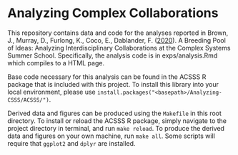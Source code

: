 # Analyzing Complex Collaborations
This repository contains data and code for the analyses reported in Brown, J., Murray, D., Furlong, K., Coco, E., Dablander, F. ([2020](https://osf.io/preprints/socarxiv/e3z4v)). A Breeding Pool of Ideas: Analyzing Interdisciplinary Collaborations at the Complex Systems Summer School. Specifically, the analysis code is in exps/analysis.Rmd which compiles to a HTML page.

Base code necessary for this analysis can be found in the ACSSS R package that is included with this project. To install this library into your local environment, please use `install.packages("<basepath>/Analyzing-CSSS/ACSSS/")`.

Derived data and figures can be produced using the `Makefile` in this root directory. To install or reload the ACSSS R package, simply navigate to the project directory in terminal, and run `make reload`. To produce the derived data and figures on your own machine, run `make all`. Some scripts will require that `ggplot2` and `dplyr` are installed. 